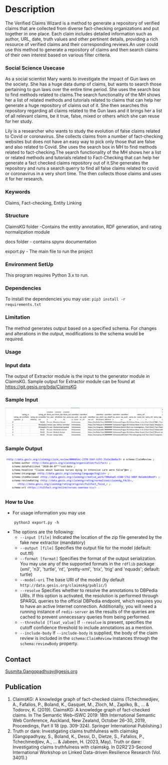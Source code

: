 # Description
The Verified Claims Wizard is a method to generate a repository of verified claims that are collected from diverse fact-checking organizations and put together in one place.  Each claim includes detailed information such as author, URL, date, truth values and other pertinent details, providing a rich resource of verified claims and their corresponding reviews.An user could use this method to generate a repository of claims and then search claims of their own interest based on various filter criteria.  

### Social Science Usecase

As a social scientist Mary wants to investigate the impact of Gun laws on the society. She has a huge data dump of claims, but wants to search those pertaining to gun laws over the entire time period. She uses the search box to find methods related to claims.The search functionality of the MH shows her a list of related methods and tutorials related to claims that can help her generate a huge repository of claims out of it. She then searches this repository regarding all claims related to the Gun laws and it brings her a list of all relevant claims, be it true, false, mixed or others which she can reuse for her study.


Lily is a researcher who wants to study the evolution of false claims related to Covid or coronavirus. She collects claims from a number of fact-checking websites but does not have an easy way to pick only those that are false and also related to Covid. She uses the search box in MH to find methods related to fact-checking.The search functionality of the MH shows her a list or related methods and tutorials related to Fact-Checking that can help her generate a fact checked claims repository out of it.She generates the repository and runs a search querry to find all false claims related to covid or coronavirus in a very short time. The then collects those claims and uses it for her research.


### Keywords
Claims, Fact-checking, Entity Linking

### Structure

ClaimsKG folder -Contains the entity annotation, RDF generation, and rating normalization module


docs folder - contains spynx documentation


export.py - The main file to run the project

### Environment SetUp
This program requires Python 3.x to run.

### Dependencies

To install the dependencies you may use: `pip3 install -r requirements.txt`


### Limitation
The method generates output based on a specified schema. For changes and alterations in the output, modifications to the schema would be required.  


### Usage
### Input data
The output of Extractor module is the input to the generator module in ClaimsKG.
Sample output for Extractor module can be found at https://git.gesis.org/bda/ClaimsKG
### Sample Input
![](input_sample.PNG)
### Sample Output
![](output_sample.PNG)
### How to Use
- For usage information you may use 
```shell
    python3 export.py -h
```
* The options are the following: 
  * `--input [file]` Indicated the location of the zip file generated by the fake new extractor (mandatory)
  * `--output [file]` Specifies the output file for the model (default: out.ttl)
  * `--format [format]` Specifies the format of the output serialization. You may use any of the supported formats in the `rdflib` package (xml', 'n3', 'turtle', 'nt', 'pretty-xml', 'trix', 'trig' and 'nquads'; default: turtle)
  * `--model-uri` The base URI of the model (by default `http://data.gesis.org/claimskg/public/`) 
  * `--resolve` Specifies whether to resolve the annotations to DBPedia URIs. If this option is activated, the resolution is performed through SPARQL queries to the official DBPedia endpoint, which requires you to have an active Internet connection. Additionally, you will need a running instance of `redis-server` as the results of the queries are cached to prevent unnecessary queries from being performed. 
  * `--threshold [float_value]` If `--resolve` is present, specifies the cutoff confidence threshold to include annotations as a mention. 
  * `--include-body` If `--include-body` is supplied, the body of the claim review is included in the `schema:ClaimReview` instances through the `schema:reviewBody` property.




## Contact
Susmita.Gangopadhyay@gesis.org

## Publication 
1. ClaimsKG: A knowledge graph of fact-checked claims (Tchechmedjiev, A., Fafalios, P., Boland, K., Gasquet, M., Zloch, M., Zapilko, B., ... & Todorov, K. (2019). ClaimsKG: A knowledge graph of fact-checked claims. In The Semantic Web–ISWC 2019: 18th International Semantic Web Conference, Auckland, New Zealand, October 26–30, 2019, Proceedings, Part II 18 (pp. 309-324). Springer International Publishing.)
2. Truth or dare: Investigating claims truthfulness with claimskg (Gangopadhyay, S., Boland, K., Dessí, D., Dietze, S., Fafalios, P., Tchechmedjiev, A., ... & Jabeen, H. (2023, May). Truth or dare: Investigating claims truthfulness with claimskg. In D2R2’23-Second International Workshop on Linked Data-driven Resilience Research (Vol. 3401).)
  
  
 
 
 
